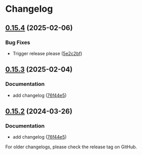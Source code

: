 # Changelog

## [0.15.4](https://github.com/com-pas/compas-scl-data-service/compare/v0.15.3...v0.15.4) (2025-02-06)


### Bug Fixes

* Trigger release please ([5e2c2bf](https://github.com/com-pas/compas-scl-data-service/commit/5e2c2bf8001b73bb1b5ed87d1557528d378e8712))

## [0.15.3](https://github.com/com-pas/compas-scl-data-service/compare/v0.15.2...v0.15.3) (2025-02-04)


### Documentation

* add changelog ([76f44e5](https://github.com/com-pas/compas-scl-data-service/commit/76f44e56466822fe1469448052080fc098eabbe5))

## [0.15.2](https://github.com/com-pas/compas-scl-data-service/compare/compas-scl-data-service-v0.15.1...compas-scl-data-service-v0.15.2) (2024-03-26)


### Documentation

* add changelog ([76f44e5](https://github.com/com-pas/compas-scl-data-service/commit/76f44e56466822fe1469448052080fc098eabbe5))

<!--
SPDX-FileCopyrightText: 2023 Alliander N.V.

SPDX-License-Identifier: Apache-2.0
-->
For older changelogs, please check the release tag on GitHub.

